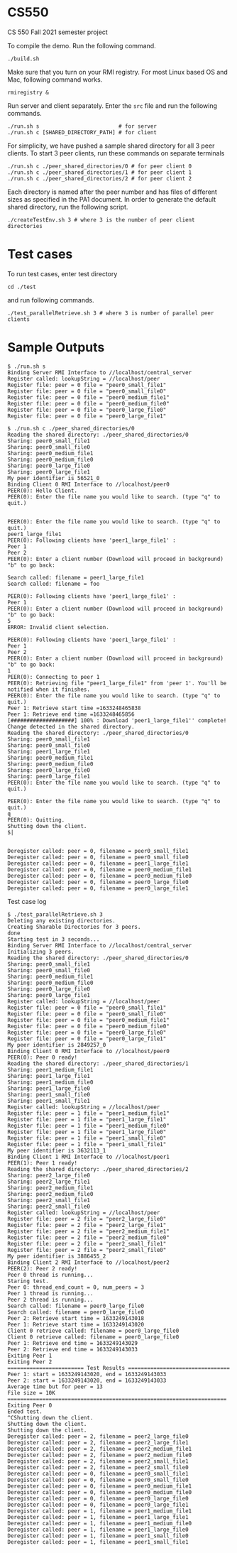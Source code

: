 # CS550
CS 550 Fall 2021 semester project


To compile the demo. Run the following command.

    ./build.sh

Make sure that you turn on your RMI registry. For most Linux based OS and Mac, following command works.

    rmiregistry &

Run server and client separately. Enter the `src` file and run the following commands.

    ./run.sh s                         # for server
    ./run.sh c [SHARED_DIRECTORY_PATH] # for client

For simplicity, we have pushed a sample shared directory for all 3 peer clients. To start 3 peer clients, run these commands on separate terminals

    ./run.sh c ./peer_shared_directories/0 # for peer client 0
    ./run.sh c ./peer_shared_directories/1 # for peer client 1
    ./run.sh c ./peer_shared_directories/2 # for peer client 2

Each directory is named after the peer number and has files of different sizes as specified in the PA1 document.
In order to generate the default shared directory, run the following script.

    ./createTestEnv.sh 3 # where 3 is the number of peer client directories

# Test cases
To run test cases, enter test directory 

    cd ./test

and run following commands.

    ./test_parallelRetrieve.sh 3 # where 3 is number of parallel peer clients
    
# Sample Outputs

    $ ./run.sh s
    Binding Server RMI Interface to //localhost/central_server
    Register called: lookupString = //localhost/peer
    Register file: peer = 0 file = "peer0_small_file1"
    Register file: peer = 0 file = "peer0_small_file0"
    Register file: peer = 0 file = "peer0_medium_file1"
    Register file: peer = 0 file = "peer0_medium_file0"
    Register file: peer = 0 file = "peer0_large_file0"
    Register file: peer = 0 file = "peer0_large_file1"
    
    $ ./run.sh c ./peer_shared_directories/0
    Reading the shared directory: ./peer_shared_directories/0
    Sharing: peer0_small_file1
    Sharing: peer0_small_file0
    Sharing: peer0_medium_file1
    Sharing: peer0_medium_file0
    Sharing: peer0_large_file0
    Sharing: peer0_large_file1
    My peer identifier is 56521_0
    Binding Client 0 RMI Interface to //localhost/peer0
    PEER(0): Hello Client.
    PEER(0): Enter the file name you would like to search. (type "q" to quit.)
    
    
    PEER(0): Enter the file name you would like to search. (type "q" to quit.)
    peer1_large_file1
    PEER(0): Following clients have 'peer1_large_file1' :
    Peer 1
    Peer 2
    PEER(0): Enter a client number (Download will proceed in background) "b" to go back:
    
    Search called: filename = peer1_large_file1
    Search called: filename = foo

    PEER(0): Following clients have 'peer1_large_file1' :
    Peer 1
    PEER(0): Enter a client number (Download will proceed in background) "b" to go back:
    5
    ERROR: Invalid client selection.

    PEER(0): Following clients have 'peer1_large_file1' :
    Peer 1
    Peer 2
    PEER(0): Enter a client number (Download will proceed in background) "b" to go back:
    1
    PEER(0): Connecting to peer 1
    PEER(0): Retrieving file "peer1_large_file1" from 'peer 1'. You'll be notified when it finishes.
    PEER(0): Enter the file name you would like to search. (type "q" to quit.)
    Peer 1: Retrieve start time =1633248465838
    Peer 1: Retrieve end time =1633248465856
    [####################] 100% : Download 'peer1_large_file1'' complete!
    Change detected in the shared directory.
    Reading the shared directory: ./peer_shared_directories/0
    Sharing: peer0_small_file1
    Sharing: peer0_small_file0
    Sharing: peer1_large_file1
    Sharing: peer0_medium_file1
    Sharing: peer0_medium_file0
    Sharing: peer0_large_file0
    Sharing: peer0_large_file1
    PEER(0): Enter the file name you would like to search. (type "q" to quit.)
    
    PEER(0): Enter the file name you would like to search. (type "q" to quit.)
    q
    PEER(0): Quitting.
    Shutting down the client.
    $|
    
    
    Deregister called: peer = 0, filename = peer0_small_file1
    Deregister called: peer = 0, filename = peer0_small_file0
    Deregister called: peer = 0, filename = peer1_large_file1
    Deregister called: peer = 0, filename = peer0_medium_file1
    Deregister called: peer = 0, filename = peer0_medium_file0
    Deregister called: peer = 0, filename = peer0_large_file0
    Deregister called: peer = 0, filename = peer0_large_file1
    
Test case log
    
    $ ./test_parallelRetrieve.sh 3
    Deleting any existing directories.
    Creating Sharable Directories for 3 peers.
    done
    Starting test in 3 seconds...
    Binding Server RMI Interface to //localhost/central_server
    Initializing 3 peers.
    Reading the shared directory: ./peer_shared_directories/0
    Sharing: peer0_small_file1
    Sharing: peer0_small_file0
    Sharing: peer0_medium_file1
    Sharing: peer0_medium_file0
    Sharing: peer0_large_file0
    Sharing: peer0_large_file1
    Register called: lookupString = //localhost/peer
    Register file: peer = 0 file = "peer0_small_file1"
    Register file: peer = 0 file = "peer0_small_file0"
    Register file: peer = 0 file = "peer0_medium_file1"
    Register file: peer = 0 file = "peer0_medium_file0"
    Register file: peer = 0 file = "peer0_large_file0"
    Register file: peer = 0 file = "peer0_large_file1"
    My peer identifier is 2849257_0
    Binding Client 0 RMI Interface to //localhost/peer0
    PEER(0): Peer 0 ready!
    Reading the shared directory: ./peer_shared_directories/1
    Sharing: peer1_medium_file1
    Sharing: peer1_large_file1
    Sharing: peer1_medium_file0
    Sharing: peer1_large_file0
    Sharing: peer1_small_file0
    Sharing: peer1_small_file1
    Register called: lookupString = //localhost/peer
    Register file: peer = 1 file = "peer1_medium_file1"
    Register file: peer = 1 file = "peer1_large_file1"
    Register file: peer = 1 file = "peer1_medium_file0"
    Register file: peer = 1 file = "peer1_large_file0"
    Register file: peer = 1 file = "peer1_small_file0"
    Register file: peer = 1 file = "peer1_small_file1"
    My peer identifier is 3632113_1
    Binding Client 1 RMI Interface to //localhost/peer1
    PEER(1): Peer 1 ready!
    Reading the shared directory: ./peer_shared_directories/2
    Sharing: peer2_large_file0
    Sharing: peer2_large_file1
    Sharing: peer2_medium_file1
    Sharing: peer2_medium_file0
    Sharing: peer2_small_file1
    Sharing: peer2_small_file0
    Register called: lookupString = //localhost/peer
    Register file: peer = 2 file = "peer2_large_file0"
    Register file: peer = 2 file = "peer2_large_file1"
    Register file: peer = 2 file = "peer2_medium_file1"
    Register file: peer = 2 file = "peer2_medium_file0"
    Register file: peer = 2 file = "peer2_small_file1"
    Register file: peer = 2 file = "peer2_small_file0"
    My peer identifier is 3886455_2
    Binding Client 2 RMI Interface to //localhost/peer2
    PEER(2): Peer 2 ready!
    Peer 0 thread is running...
    Staring test.
    Peer 0: thread_end_count = 0, num_peers = 3
    Peer 1 thread is running...
    Peer 2 thread is running...
    Search called: filename = peer0_large_file0
    Search called: filename = peer0_large_file0
    Peer 2: Retrieve start time = 1633249143018
    Peer 1: Retrieve start time = 1633249143020
    Client 0 retrieve called: filename = peer0_large_file0
    Client 0 retrieve called: filename = peer0_large_file0
    Peer 1: Retrieve end time = 1633249143029
    Peer 2: Retrieve end time = 1633249143033
    Exiting Peer 1
    Exiting Peer 2
    ======================== Test Results ================================
    Peer 1: start = 1633249143020, end = 1633249143033
    Peer 2: start = 1633249143020, end = 1633249143033
    Average time but for peer = 13
    File size = 10K
    =====================================================================
    Exiting Peer 0
    Ended test.
    ^CShutting down the client.
    Shutting down the client.
    Shutting down the client.
    Deregister called: peer = 2, filename = peer2_large_file0
    Deregister called: peer = 2, filename = peer2_large_file1
    Deregister called: peer = 2, filename = peer2_medium_file1
    Deregister called: peer = 2, filename = peer2_medium_file0
    Deregister called: peer = 2, filename = peer2_small_file1
    Deregister called: peer = 2, filename = peer2_small_file0
    Deregister called: peer = 0, filename = peer0_small_file1
    Deregister called: peer = 0, filename = peer0_small_file0
    Deregister called: peer = 0, filename = peer0_medium_file1
    Deregister called: peer = 0, filename = peer0_medium_file0
    Deregister called: peer = 0, filename = peer0_large_file0
    Deregister called: peer = 0, filename = peer0_large_file1
    Deregister called: peer = 1, filename = peer1_medium_file1
    Deregister called: peer = 1, filename = peer1_large_file1
    Deregister called: peer = 1, filename = peer1_medium_file0
    Deregister called: peer = 1, filename = peer1_large_file0
    Deregister called: peer = 1, filename = peer1_small_file0
    Deregister called: peer = 1, filename = peer1_small_file1
